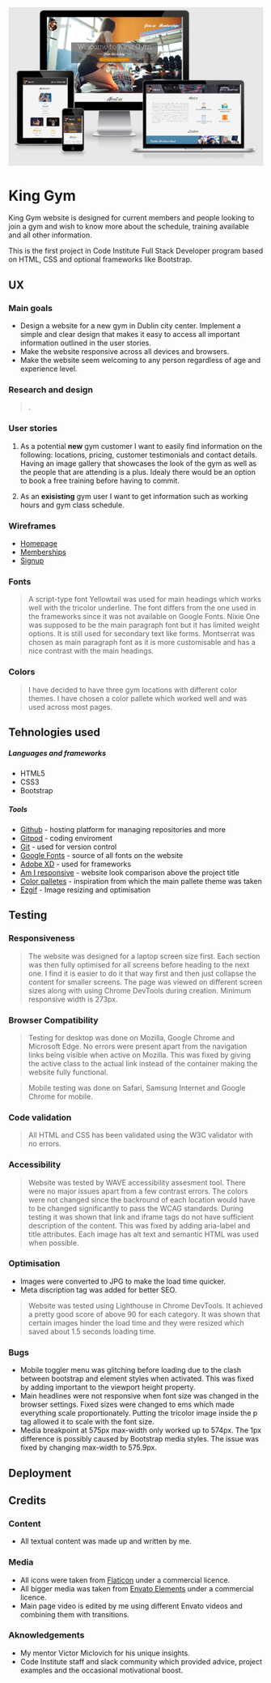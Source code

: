 ![Responsive preview](assets/images/images_README/Responsive.jpg)

# King Gym

King Gym website is designed for current members and people looking to join a gym and wish to know more about the schedule, training available and all other information.

This is the first project in Code Institute Full Stack Developer program based on HTML, CSS and optional frameworks like Bootstrap.

## UX

### Main goals

- Design a website for a new gym in Dublin city center. Implement a simple and clear design that makes it easy to access all important information outlined in the user stories.
- Make the website responsive across all devices and browsers.
- Make the website seem welcoming to any person regardless of age and experience level.

### Research and design

> .

### User stories

1. As a potential **new** gym customer I want to easily find information on the following: locations, pricing, customer testimonials and contact details. Having an image gallery that showcases the look of the gym as well as the people that are attending is a plus. Idealy there would be an option to book a free training before having to commit.

2. As an **exisisting** gym user I want to get information such as working hours and gym class schedule.

### Wireframes

- [Homepage](assets/images/images_README/homepage.png)
- [Memberships](assets/images/images_README/memberships.png)
- [Signup](assets/images/images_README/signup.png)

### Fonts

> A script-type font Yellowtail was used for main headings which works well with the tricolor underline. The font differs from the one used in the frameworks since it was not available on Google Fonts. Nixie One was supposed to be the main paragraph font but it has limited weight options. It is still used for secondary text like forms. Montserrat was chosen as main paragraph font as it is more customisable and has a nice contrast with the main headings. 

### Colors

> I have decided to have three gym locations with different color themes. I have chosen a color pallete which worked well and was used across most pages.

<!-- ## Features -->

## Tehnologies used

##### Languages and frameworks

- HTML5
- CSS3
- Bootstrap

##### Tools

- [Github](https://www.gitpod.io/) - hosting platform for managing repositories and more
- [Gitpod](https://www.gitpod.io/) - coding enviroment
- [Git](https://git-scm.com/) - used for version control
- [Google Fonts](https://fonts.google.com/) - source of all fonts on the website
- [Adobe XD](https://www.adobe.com/ie/products/xd.html) - used for frameworks
- [Am I responsive](http://ami.responsivedesign.is/) - website look comparison above the project title
- [Color palletes](https://colorpalettes.net/) - inspiration from which the main pallete theme was taken
- [Ezgif](https://ezgif.com/) - Image resizing and optimisation
## Testing

### Responsiveness

> The website was designed for a laptop screen size first. Each section was then fully optimised for all screens before heading to the next one. I find it is easier to do it that way first and then just collapse the content for smaller screens. The page was viewed on different screen sizes along with using Chrome DevTools during creation. Minimum responsive width is 273px.

### Browser Compatibility

> Testing for desktop was done on Mozilla, Google Chrome and Microsoft Edge. No errors were present apart from the navigation links being visible when active on Mozilla. This was fixed by giving the active class to the actual link instead of the container making the website fully functional.

> Mobile testing was done on Safari, Samsung Internet and Google Chrome for mobile.   
### Code validation

> All HTML and CSS has been validated using the W3C validator with no errors.

### Accessibility

> Website was tested by WAVE accessibility assesment tool. There were no major issues apart from a few contrast errors. The colors were not changed since the backround of each location would have to be changed significantly to pass the WCAG standards. During testing it was shown that link and iframe tags do not have sufficient description of the content. This was fixed by adding aria-label and title attributes. Each image has alt text and semantic HTML was used when possible.


### Optimisation

- Images were converted to JPG to make the load time quicker.
- Meta discription tag was added for better SEO.

> Website was tested using Lighthouse in Chrome DevTools. It achieved a pretty good score of above 90 for each category. It was shown that certain images hinder the load time and they were resized which saved about 1.5 seconds loading time.
### Bugs

- Mobile toggler menu was glitching before loading due to the clash between bootstrap and element styles when activated. This was fixed by adding important to the viewport height property.
- Main headlines were not responsive when font size was changed in the browser settings. Fixed sizes were changed to ems which made everything scale proportionately. Putting the tricolor image inside the p tag allowed it to scale with the font size.
- Media breakpoint at 575px max-width only worked up to 574px. The 1px difference is possibly caused by Bootstrap media styles. The issue was fixed by changing max-width to 575.9px.

## Deployment 

## Credits

### Content

- All textual content was made up and written by me.

### Media

- All icons were taken from [Flaticon](https://www.flaticon.com/) under a commercial licence.
- All bigger media was taken from [Envato Elements](https://elements.envato.com/) under a commercial licence.
- Main page video is edited by me using different Envato videos and combining them with transitions.
### Aknowledgements

- My mentor Victor Miclovich for his unique insights.
- Code Institute staff and slack community which provided advice, project examples and the occasional motivational boost.
